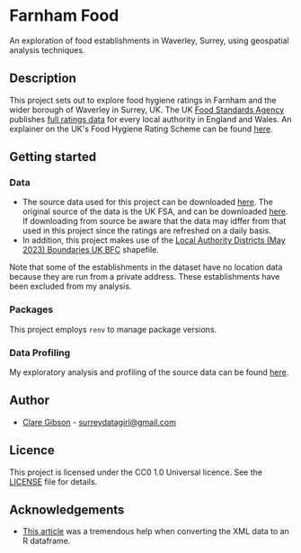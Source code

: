 # Farnham Food
An exploration of food establishments in Waverley, Surrey, using geospatial analysis techniques.

## Description
This project sets out to explore food hygiene ratings in Farnham and the wider borough of Waverley in Surrey, UK. The UK [Food Standards Agency](https://www.food.gov.uk) publishes [full ratings data](https://ratings.food.gov.uk) for every local authority in England and Wales. An explainer on the UK's Food Hygiene Rating Scheme can be found [here](https://www.food.gov.uk/safety-hygiene/food-hygiene-rating-scheme).

## Getting started
### Data
* The source data used for this project can be downloaded [here](https://drive.google.com/file/d/1u6Qu3k99K0SbU-35ohsdppoV7PKm3bRY/view?usp=share_link). The original source of the data is the UK FSA, and can be downloaded [here](https://ratings.food.gov.uk/OpenDataFiles/FHRS314en-GB.xml). If downloading from source be aware that the data may idffer from that used in this project since the ratings are refreshed on a daily basis.
* In addition, this project makes use of the [Local Authority Districts (May 2023) Boundaries UK BFC](https://geoportal.statistics.gov.uk/datasets/ons::local-authority-districts-may-2023-boundaries-uk-bfc/) shapefile.

Note that some of the establishments in the dataset have no location data because they are run from a private address. These establishments have been excluded from my analysis.

### Packages
This project employs `renv` to manage package versions.

### Data Profiling
My exploratory analysis and profiling of the source data can be found [here](https://rpubs.com/SurreyDataGirl/farnham-food).

## Author
- [Clare Gibson](https://www.surreydatagirl.com) - [surreydatagirl@gmail.com](mailto:surreydatagirl.com)

## Licence
This project is licensed under the CC0 1.0 Universal licence. See the [LICENSE](./LICENSE) file for details.

## Acknowledgements
- [This article](https://urbandatapalette.com/post/2021-03-xml-dataframe-r/) was a tremendous help when converting the XML data to an R dataframe.